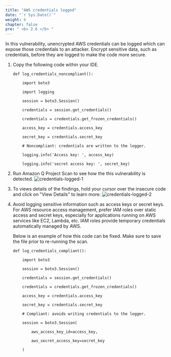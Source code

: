 ```yaml
---
title: "AWS credentials logged"
date: "`r Sys.Date()`"
weight: 6
chapter: false
pre: " <b> 2.6 </b> "
---
```


In this vulnerability, unencrypted AWS credentials can be logged which can expose those credentials to an attacker. Encrypt sensitive data, such as credentials, before they are logged to make the code more secure.

1. Copy the following code within your IDE.

   ```
   def log_credentials_noncompliant():

       import boto3

       import logging

       session = boto3.Session()

       credentials = session.get_credentials()

       credentials = credentials.get_frozen_credentials()

       access_key = credentials.access_key

       secret_key = credentials.secret_key

       # Noncompliant: credentials are written to the logger.

       logging.info('Access key: ', access_key)

       logging.info('secret access key: ', secret_key)
   ```

2. Run Amazon Q Project Scan to see how the this vulnerability is detected.
   ![credentials-logged-1](/images/6/credentials-logged-1.png?width=90pc)
3. To views details of the findings, hold your cursor over the insecure code and click on "View Details" to learn more:
   ![credentials-logged-2](/images/6/credentials-logged-2.png?width=90pc)
4. Avoid logging sensitive information such as access keys or secret keys. For AWS resource access management, prefer IAM roles over static access and secret keys, especially for applications running on AWS services like EC2, Lambda, etc. IAM roles provide temporary credentials automatically managed by AWS.

   Below is an example of how this code can be fixed. Make sure to save the file prior to re-running the scan.

   ```
   def log_credentials_compliant():

       import boto3

       session = boto3.Session()

       credentials = session.get_credentials()

       credentials = credentials.get_frozen_credentials()

       access_key = credentials.access_key

       secret_key = credentials.secret_key

       # Compliant: avoids writing credentials to the logger.

       session = boto3.Session(

           aws_access_key_id=access_key,

           aws_secret_access_key=secret_key

       )
   ```
